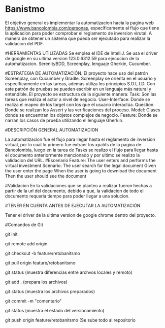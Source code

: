 # Banistmo
El objetivo general es implementar la automatizacion hacia la pagina web https://www.bancolombia.com/personas, específicamente al flujo que tiene la aplicacion para poder comprobar el reglamento de inversion virutal. A manera de obtener un sistema que pueda ser ejecutado para realizar la validacion del PDF.

#HERRAMIENTAS UTILIZADAS Se emplea el IDE de IntelliJ. Se usa el driver de google en su ultima version 123.0.6312.59 para ejecucion de la automatizacion. SerenityBDD, Screenplay, lenguaje Gherkin, Cucumber.

#ESTRATEGIA DE AUTOMATIZACIÓN. El proyecto hace uso del patrón Screenplay, con Cucumber y Gradle. Screenplay se orienta en el usuario y específicamente en las tareas, además utiliza los principios S.O.L.I.D. Con este patrón de pruebas se pueden escribir en un lenguaje más natural y entendible. El proyecto se estructura de la siguiente manera: Task: Son las tareas que realiza el actor a nivel de negocio. User-Interface: Donde se realiza el mapeo de los target con los que el usuario interactúa. Question: Donde se realizan los Assert y las verificaciones del proceso. Model: Clases donde se encuentran los objetos complejos de negocio. Feature: Donde se narran los casos de prueba utilizando el lenguaje Gherkin.

#DESCRIPCIÓN GENERAL AUTOMATIZACION

La automatizacion fue el flujo para llegar hasta el reglamento de inversion virtual, por lo cual lo primero fue extraer los xpahts de la pagina de Bancolombia, luego en la tarea de Tasks se realizo el flujo para llegar hasta el documento anteriormente mencionado y por ultimo se realizo la validacion del URL.
#Escenario
Feature:  The user enters and performs the virtual investment
  Scenario: The user search for the legal document
    Given the user enter the page
    When the user is going to download the document
    Then the user should see the document

#Validacion
En la validaciones que se planteo a realizar fueron hechas a partir de la url del documento, debido a que, la validacion de todo el documento requeria tiempo para poder llegar a una solucion. 

#TENER EN CUENTA ANTES DE EJECUTAR LA AUTOMATIZACIÓN

Tener el driver de la ultima version de google chrome dentro del proyecto.

#Comandos de Git

git init

git remote add origin 

git checkout -b feature/retobanitsmo

git pull origin feature/retobanitsmo

git status (muestra diferencias entre archvos locales y remoto)

git add . (prepara los archivos)

git status (muestra los archivos preparados)

git commit -m "comentario"

git status (muestra el estado del versionamiento)

git push origin feature/retobanitsmo (Se sube todo al repositorio 


